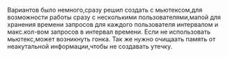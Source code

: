 Вариантов было немного,сразу решил создать с мьютексом,для возможности работы сразу с несколькими пользователями,мапой для хранения времени запросов для каждого пользователя интервалом и макс.кол-вом запросов в интервал времени.
Если не использовать мьютекс,может возникнуть гонка.
Так же нужно очищаать память от неакутальной информации,чтобы не создавать утечку.

